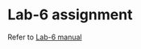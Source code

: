 # Lab-6 assignment

Refer to [Lab-6 manual](https://nju-cn-course.gitbook.io/nju-computer-network-lab-manual/lab-6)
